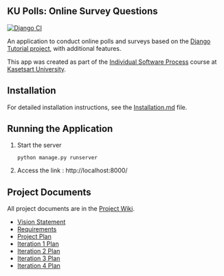 ## KU Polls: Online Survey Questions 
[![Django CI](https://github.com/gooddinosaur/ku-polls/actions/workflows/django.yml/badge.svg?branch=main)](https://github.com/gooddinosaur/ku-polls/actions/workflows/django.yml)

An application to conduct online polls and surveys based
on the [Django Tutorial project](https://docs.djangoproject.com/en/5.1/intro/tutorial01/), with
additional features.

This app was created as part of the [Individual Software Process](
https://cpske.github.io/ISP) course at [Kasetsart University](https://www.ku.ac.th).

## Installation
For detailed installation instructions, see the [Installation.md](Installation.md) file.

## Running the Application
1. Start the server
   ```
   python manage.py runserver
   ```
2. Access the link : http://localhost:8000/

## Project Documents

All project documents are in the [Project Wiki](../../wiki/Home).

- [Vision Statement](../../wiki/Vision%20and%20Scope)
- [Requirements](../../wiki/Requirements)
- [Project Plan](../../wiki/Project%20Plan)
- [Iteration 1 Plan](../../wiki/Iteration%201%20Plan)
- [Iteration 2 Plan](../../wiki/Iteration%202%20Plan)
- [Iteration 3 Plan](../../wiki/Iteration%203%20Plan)
- [Iteration 4 Plan](../../wiki/Iteration%204%20Plan)
